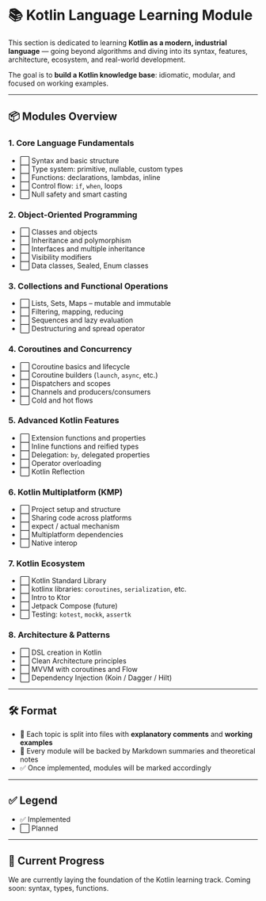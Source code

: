 # 📚 Kotlin Language Learning Module

This section is dedicated to learning **Kotlin as a modern, industrial language** — going beyond algorithms and diving into its syntax, features, architecture, ecosystem, and real-world development.

The goal is to **build a Kotlin knowledge base**: idiomatic, modular, and focused on working examples.

---

## 📦 Modules Overview

### 1. Core Language Fundamentals
- ⬜ Syntax and basic structure
- ⬜ Type system: primitive, nullable, custom types
- ⬜ Functions: declarations, lambdas, inline
- ⬜ Control flow: `if`, `when`, loops
- ⬜ Null safety and smart casting

### 2. Object-Oriented Programming
- ⬜ Classes and objects
- ⬜ Inheritance and polymorphism
- ⬜ Interfaces and multiple inheritance
- ⬜ Visibility modifiers
- ⬜ Data classes, Sealed, Enum classes

### 3. Collections and Functional Operations
- ⬜ Lists, Sets, Maps – mutable and immutable
- ⬜ Filtering, mapping, reducing
- ⬜ Sequences and lazy evaluation
- ⬜ Destructuring and spread operator

### 4. Coroutines and Concurrency
- ⬜ Coroutine basics and lifecycle
- ⬜ Coroutine builders (`launch`, `async`, etc.)
- ⬜ Dispatchers and scopes
- ⬜ Channels and producers/consumers
- ⬜ Cold and hot flows

### 5. Advanced Kotlin Features
- ⬜ Extension functions and properties
- ⬜ Inline functions and reified types
- ⬜ Delegation: `by`, delegated properties
- ⬜ Operator overloading
- ⬜ Kotlin Reflection

### 6. Kotlin Multiplatform (KMP)
- ⬜ Project setup and structure
- ⬜ Sharing code across platforms
- ⬜ expect / actual mechanism
- ⬜ Multiplatform dependencies
- ⬜ Native interop

### 7. Kotlin Ecosystem
- ⬜ Kotlin Standard Library
- ⬜ kotlinx libraries: `coroutines`, `serialization`, etc.
- ⬜ Intro to Ktor
- ⬜ Jetpack Compose (future)
- ⬜ Testing: `kotest`, `mockk`, `assertk`

### 8. Architecture & Patterns
- ⬜ DSL creation in Kotlin
- ⬜ Clean Architecture principles
- ⬜ MVVM with coroutines and Flow
- ⬜ Dependency Injection (Koin / Dagger / Hilt)

---

## 🛠 Format

- 📄 Each topic is split into files with **explanatory comments** and **working examples**
- 📘 Every module will be backed by Markdown summaries and theoretical notes
- ✅ Once implemented, modules will be marked accordingly

---

## ✅ Legend

- ✅ Implemented
- ⬜ Planned

---

## 🚧 Current Progress

We are currently laying the foundation of the Kotlin learning track.
Coming soon: syntax, types, functions.

